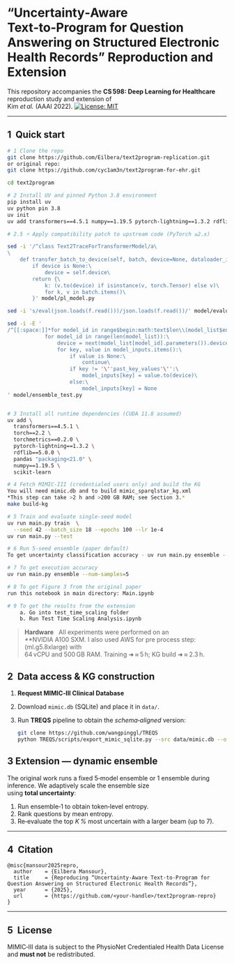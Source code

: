 # “Uncertainty‑Aware Text‑to‑Program for Question Answering on Structured Electronic Health Records” Reproduction and Extension

This repository accompanies the **CS 598: Deep Learning for Healthcare** reproduction study and extension of  
Kim *et al.* (AAAI 2022).
[![License: MIT](https://img.shields.io/badge/License-MIT-yellow.svg)](LICENSE)

---

## 1  Quick start

```bash
# 1 Clone the repo 
git clone https://github.com/Eilbera/text2program-replication.git
or original repo:
git clone https://github.com/cyc1am3n/text2program-for-ehr.git

cd text2program

# 2 Install UV and pinned Python 3.8 environment
pip install uv
uv python pin 3.8
uv init
uv add transformers==4.5.1 numpy==1.19.5 pytorch-lightning==1.3.2 rdflib==5.0.0 pandas "packaging<21.0" sumeval torchmetrics==0.2.0 torch==2.2 scikit-learn

# 2.5 ⚡ Apply compatibility patch to upstream code (PyTorch ≥2.x)

sed -i '/^class Text2TraceForTransformerModel/a\
\
    def transfer_batch_to_device(self, batch, device=None, dataloader_idx=0):\
        if device is None:\
            device = self.device\
        return {\
            k: (v.to(device) if isinstance(v, torch.Tensor) else v)\
            for k, v in batch.items()\
        }' model/pl_model.py

sed -i 's/eval(json.loads(f.read()))/json.loads(f.read())/' model/evaluation.py

sed -i -E '
/^[[:space:]]*for model_id in range$begin:math:text$len\\(model_list$end:math:text$\):/,/^[[:space:]]*model_inputs$begin:math:display$key$end:math:display$ = None/ c\
            for model_id in range(len(model_list)):\
                device = next(model_list[model_id].parameters()).device  # model'\''s home GPU\
                for key, value in model_inputs.items():\
                    if value is None:\
                        continue\
                    if key != '\''past_key_values'\'':\
                        model_inputs[key] = value.to(device)\
                    else:\
                        model_inputs[key] = None
' model/ensemble_test.py


# 3 Install all runtime dependencies (CUDA 11.8 assumed)
uv add \
  transformers==4.5.1 \
  torch==2.2 \
  torchmetrics==0.2.0 \
  pytorch-lightning==1.3.2 \
  rdflib==5.0.0 \
  pandas "packaging<21.0" \
  numpy==1.19.5 \
  scikit-learn

# 4 Fetch MIMIC‑III (credentialed users only) and build the KG
You will need mimic.db and to build mimic_sparqlstar_kg.xml
*This step can take >2 h and >200 GB RAM; see Section 3.*
make build-kg

# 5 Train and evaluate single‑seed model
uv run main.py train  \
  --seed 42 --batch_size 18 --epochs 100 --lr 1e-4
uv run main.py --test

# 6 Run 5‑seed ensemble (paper default)
To get uncertainty classification accuracy - uv run main.py ensemble --num-samples=1

# 7 To get execution accuracy
uv run main.py ensemble --num-samples=5

# 8 To get Figure 3 from the original paper
run this notebook in main directory: Main.ipynb

# 9 To get the results from the extension
    a. Go into test_time_scaling folder
    b. Run Test Time Scaling Analysis.ipynb
```

> **Hardware**   All experiments were performed on an **NVIDIA A100 SXM. I also used AWS for pre process step: (ml.g5.8xlarge) with  
> 64 vCPU and 500 GB RAM.  Training ➜ ≈ 5 h; KG build ➜ ≈ 2.3 h.

## 2  Data access & KG construction

1. **Request MIMIC‑III Clinical Database**  
2. Download `mimic.db` (SQLite) and place it in `data/`.  
3. Run **TREQS** pipeline to obtain the *schema‑aligned* version:

   ```bash
   git clone https://github.com/wangpinggl/TREQS
   python TREQS/scripts/export_mimic_sqlite.py --src data/mimic.db --out data/mimic_sql/
   ```

## 3 Extension — dynamic ensemble

The original work runs a fixed 5‑model ensemble or 1 ensemble during inference. We adaptively scale the ensemble size  
using **total uncertainty**:

1. Run ensemble‑1 to obtain token‑level entropy.  
2. Rank questions by mean entropy.  
3. Re‑evaluate the top *K %* most uncertain with a larger beam (up to 7).


---

## 4  Citation

```text
@misc{mansour2025repro,
  author    = {Eilbera Mansour},
  title     = {Reproducing “Uncertainty‑Aware Text‑to‑Program for Question Answering on Structured Electronic Health Records”},
  year      = {2025},
  url       = {https://github.com/<your‑handle>/text2program‑repro}
}
```

---

## 5  License

MIMIC‑III data is subject to the PhysioNet Credentialed Health Data License and **must not** be redistributed.






